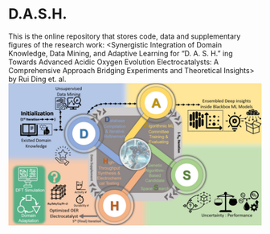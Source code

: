 # D.A.S.H.
This is the online repository that stores code, data and supplementary figures of the research work: <Synergistic Integration of Domain Knowledge, Data Mining, and Adaptive Learning for “D. A. S. H.” ing Towards Advanced Acidic Oxygen Evolution Electrocatalysts: A Comprehensive Approach Bridging Experiments and Theoretical Insights> by Rui Ding et. al.
![Workflow Schematic](https://github.com/ruiding-uchicago/D.A.S.H./blob/main/Online%20Repository%20Figures/D.A.S.H.%20Workflow.jpg)
